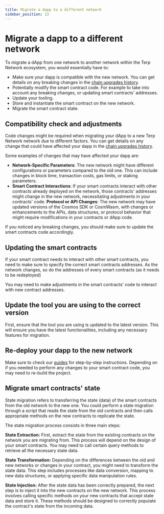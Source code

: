 ```yaml
---
title: Migrate a dapp to a different network
sidebar_position: 13
---
```


# Migrate a dapp to a different network

To migrate a dApp from one network to another network within the Terp Network ecosystem, you would essentially have to:
- Make sure your dapp is compatible with the new network. You can get details on any breaking changes in the [chain upgrades history](/validators/becoming-a-validator/upgrades-history).
- Potentially modify the smart contract code. For example to take into account any breaking changes, or updating smart contracts' addresses.
- Update your tooling.
- Store and instantiate the smart contract on the new network.
- Migrate the smart contract state.

##  Compatibility check and adjustments

Code changes might be required when migrating your dApp to a new Terp Network network due to different factors. You can get details on any change that could have affected your dapp in the [chain upgrades history](/validators/becoming-a-validator/upgrades-history).

Some examples of changes that may have affected your dapp are:

- **Network-Specific Parameters**: The new network might have different configurations or parameters compared to the old one. This can include changes in block time, transaction costs, gas limits, or staking parameters.
- **Smart Contract Interactions**: If your smart contracts interact with other contracts already deployed on the network, those contracts' addresses might change in the new network, necessitating adjustments in your contracts' code.
**Protocol or API Changes**: The new network may have updated versions of the Cosmos SDK or CosmWasm, with changes or enhancements to the APIs, data structures, or protocol behavior that might require modifications in your contracts or dApp code.

If you noticed any breaking changes, you should make sure to update the smart contracts code accordingly.


## Updating the smart contracts
If your smart contract needs to interact with other smart contracts, you need to make sure to specify the correct smart contracts addresses. As the network changes, so do the addresses of every smart contracts (as it needs to be redeployed)

You may need to make adjustments in the smart contracts' code to interact with new contract addresses.

## Update the tool you are using to the correct version
First, ensure that the tool you are using is updated to the latest version. This will ensure you have the latest functionalities, including any necessary features for migration.


## Re-deploy your dapp to the new network


Make sure to check our [guides](/developers/guides/guides-overview) for step-by-step instructions. Depending on if you needed to perform any changes to your smart contract code, you may need to re-build the project.


## Migrate smart contracts' state


State migration refers to transferring the state (data) of the smart contracts from the old network to the new one. You could perform a state migration through a script that reads the state from the old contracts and then calls appropriate methods on the new contracts to replicate the state. 

The state migration process consists in three main steps:

**State Extraction:** First, extract the state from the existing contracts on the network you are migrating from. This process will depend on the design of your smart contracts. You may need to call certain query methods to retrieve all the necessary state data.

**State Transformation:** Depending on the differences between the old and new networks or changes in your contract, you might need to transform the state data. This step includes processes like data conversion, mapping to new data structures, or applying specific data manipulation rules.

**State Injection:** After the state data has been correctly prepared, the next step is to inject it into the new contracts on the new network. This process involves calling specific methods on your new contracts that accept state data and store it. These methods should be designed to correctly populate the contract's state from the incoming data.
